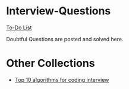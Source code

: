 Interview-Questions
===================

[To-Do List](https://wunderli.st/76QMUB)

Doubtful Questions are posted and solved here.

Other Collections
================
* [Top 10 algorithms for coding interview](http://www.programcreek.com/2012/11/top-10-algorithms-for-coding-interview/)
